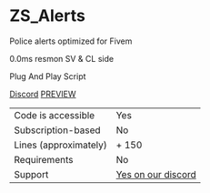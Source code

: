 # ZS_Alerts
Police alerts optimized for Fivem

0.0ms resmon SV & CL side

Plug And Play Script

[Discord](https://discord.gg/vsu2GpKUDG)
[PREVIEW](vsu2GpKUDG)

|                                       |                               |
|---------------------------------------|-------------------------------|
| Code is accessible                    | Yes                           |
| Subscription-based                    | No                            |
| Lines (approximately)                 | + 150                         |
| Requirements                          | No                            |
| Support                               | [Yes on our discord](https://discord.gg/vsu2GpKUDG)            |